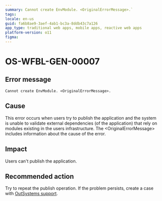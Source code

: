 ```yaml
---
summary: Cannot create EnvModule. <OriginalErrorMessage>.`
tags:
locale: en-us
guid: fa6b8ae9-3aef-4ab1-bc3a-8ddb43c7a126
app_type: traditional web apps, mobile apps, reactive web apps
platform-version: o11
figma:
---
```


# OS-WFBL-GEN-00007

## Error message

`Cannot create EnvModule. <OriginalErrorMessage>.`

## Cause

This error occurs when users try to publish the application and the system is unable to validate external dependencies (of the application) that rely on modules existing in the users infrastructure. 
The &lt;OriginalErrorMessage&gt; includes information about the cause of the error.

## Impact

Users can't publish the application.

## Recommended action

Try to repeat the publish operation. If the problem persists, create a case with [OutSystems support](https://success.outsystems.com/Support).
